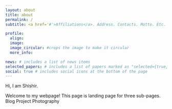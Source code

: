 ```yaml
---
layout: about
title: about
permalink: /
subtitle: <a href='#'>Affiliations</a>. Address. Contacts. Motto. Etc.

profile:
  align:
  image: 
  image_circular: #crops the image to make it circular
  more_info:

news: # includes a list of news items
selected_papers: # includes a list of papers marked as "selected={true}"
social: true # includes social icons at the bottom of the page
---
```


Hi, I am Shishir.

Welcome to my webpage! This page is landing page for three sub-pages. 
Blog
Project
Photography
